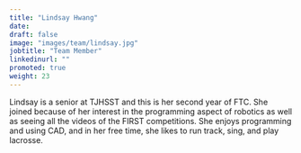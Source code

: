 ```yaml
---
title: "Lindsay Hwang"
date:
draft: false
image: "images/team/lindsay.jpg"
jobtitle: "Team Member"
linkedinurl: ""
promoted: true
weight: 23
---
```


Lindsay is a senior at TJHSST and this is her second year of FTC. She joined because of her interest in the programming aspect of robotics as well as seeing all the videos of the FIRST competitions. She enjoys programming and using CAD, and in her free time, she likes to run track, sing, and play lacrosse.
